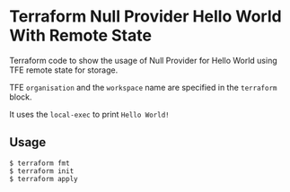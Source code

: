 # Terraform Null Provider Hello World With Remote State

Terraform code to show the usage of Null Provider for Hello World using TFE remote state for storage.

TFE ```organisation``` and the ```workspace``` name are specified in the ```terraform``` block.

It uses the ```local-exec``` to print ```Hello World!```

## Usage

```
$ terraform fmt
$ terraform init
$ terraform apply
```
